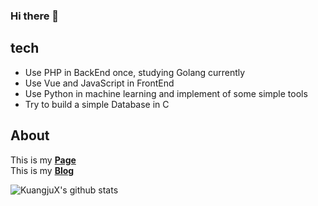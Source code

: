 ### Hi there 👋

<!--
**KuangjuX/KuangjuX** is a ✨ _special_ ✨ repository because its `README.md` (this file) appears on your GitHub profile.
-->

<head> 
    <script defer src="https://use.fontawesome.com/releases/v5.0.13/js/all.js"></script> 
    <script defer src="https://use.fontawesome.com/releases/v5.0.13/js/v4-shims.js"></script> 
    <link rel="stylesheet" href="https://use.fontawesome.com/releases/v5.0.13/css/all.css">
</head> 

## tech

- Use PHP in BackEnd once, studying Golang currently
- Use Vue and JavaScript in FrontEnd
- Use Python in machine learning and implement of some simple tools
- Try to build a simple Database in C

## About

This is my [**Page**](http://mainsite.kuangjux.top/)  
This is my [**Blog**](https://kaungju.world/)  

<i class="far fa-address-card fa-2x"></i>


![KuangjuX's github stats](https://github-readme-stats.vercel.app/api?username=KuangjuX&show_icons=true&title_color=41b883&icon_color=41b883&text_color=273849&bg_color=fffefe)



